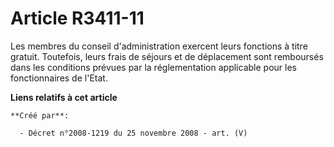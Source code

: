 # Article R3411-11

Les membres du conseil d'administration exercent leurs fonctions à titre gratuit. Toutefois, leurs frais de séjours et de
déplacement sont remboursés dans les conditions prévues par la réglementation applicable pour les fonctionnaires de l'Etat.

**Liens relatifs à cet article**

	**Créé par**:

	  - Décret n°2008-1219 du 25 novembre 2008 - art. (V)
